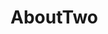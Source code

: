 <!-- generated by markdown-notes-tree -->

# AboutTwo

<!-- optional markdown-notes-tree directory description starts here -->

<!-- optional markdown-notes-tree directory description ends here -->



